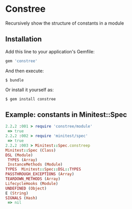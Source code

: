 # Constree

Recursively show the structure of constants in a module

## Installation

Add this line to your application's Gemfile:

```ruby
gem 'constree'
```

And then execute:

    $ bundle

Or install it yourself as:

    $ gem install constree

## Example: constants in Minitest::Spec

```ruby
2.2.2 :001 > require 'constree/module'
 => true
2.2.2 :002 > require 'minitest/spec'
 => true
2.2.2 :003 > Minitest::Spec.constreep
Minitest::Spec (Class)
DSL (Module)
 TYPES (Array)
 InstanceMethods (Module)
TYPES  Minitest::Spec::DSL::TYPES
PASSTHROUGH_EXCEPTIONS (Array)
TEARDOWN_METHODS (Array)
LifecycleHooks (Module)
UNDEFINED (Object)
E (String)
SIGNALS (Hash)
 => nil
```

